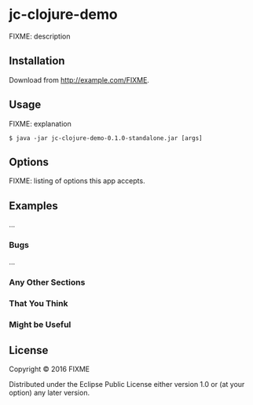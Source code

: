 # jc-clojure-demo

FIXME: description

## Installation

Download from http://example.com/FIXME.

## Usage

FIXME: explanation

    $ java -jar jc-clojure-demo-0.1.0-standalone.jar [args]

## Options

FIXME: listing of options this app accepts.

## Examples

...

### Bugs

...

### Any Other Sections
### That You Think
### Might be Useful

## License

Copyright © 2016 FIXME

Distributed under the Eclipse Public License either version 1.0 or (at
your option) any later version.
